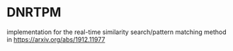 # DNRTPM
implementation for the real-time similarity search/pattern matching method in https://arxiv.org/abs/1912.11977
